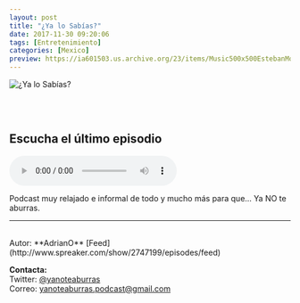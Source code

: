 ```yaml
---
layout: post
title: "¿Ya lo Sabías?"
date: 2017-11-30 09:20:06
tags: [Entretenimiento]
categories: [Mexico]
preview: https://ia601503.us.archive.org/23/items/Music500x500EstebanMontoya/300yaLoSabias.jpeg
---
```


![¿Ya lo Sabías?](https://ia601503.us.archive.org/23/items/Music500x500EstebanMontoya/500yaLoSabias.jpeg)

<br/>
<br/>

## Escucha el último episodio

<!--reproductor-feed=http://www.spreaker.com/show/2747199/episodes/feed-->
<!--reproductor-start-->
<audio id="audio" preload="auto" controls="" src="http://api.spreaker.com/download/episode/14134952/imported_1519505110.mp3"></audio>
<!--reproductor-end-->

Podcast muy relajado e informal de todo y mucho más para que... Ya NO te aburras.  

_ _ _

<br>
Autor: **AdrianO**  
[Feed](http://www.spreaker.com/show/2747199/episodes/feed)  


**Contacta:**  
Twitter: [@yanoteaburras](https://twitter.com/yanoteaburras)  
Correo: [yanoteaburras.podcast@gmail.com](mailto:yanoteaburras.podcast@gmail.com)  

